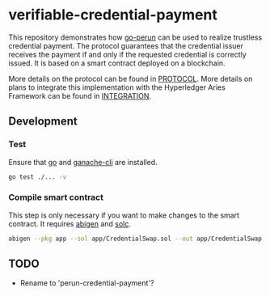 # verifiable-credential-payment

This repository demonstrates how [go-perun] can be used to realize trustless credential payment.
The protocol guarantees that the credential issuer receives the payment if and only if the requested credential is correctly issued.
It is based on a smart contract deployed on a blockchain.

More details on the protocol can be found in [PROTOCOL](PROTOCOL.md).
More details on plans to integrate this implementation with the Hyperledger Aries Framework can be found in [INTEGRATION](INTEGRATION.md).

## Development

### Test
Ensure that [go] and [ganache-cli] are installed.
```sh
go test ./... -v
```

### Compile smart contract

This step is only necessary if you want to make changes to the smart contract.
It requires [abigen] and [solc].

```sh
abigen --pkg app --sol app/CredentialSwap.sol --out app/CredentialSwap.go --solc solc
```

[abigen]: https://github.com/ethereum/go-ethereum
[ganache-cli]: https://github.com/trufflesuite/ganache
[go]: https://go.dev
[go-perun]: https://github.com/hyperledger-labs/go-perun
[solc]: https://docs.soliditylang.org/en/v0.8.10/installing-solidity.html



## TODO

- Rename to 'perun-credential-payment'?